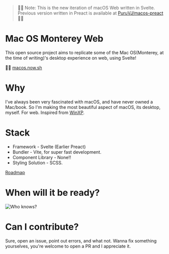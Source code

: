 > 🛑🛑 Note: This is the new iteration of macOS Web written in Svelte. Previous version written in Preact is available at [PuruVJ/macos-preact](https://github.com/puruvj/macos-preact) 🛑🛑

# Mac OS Monterey Web

This open source project aims to replicate some of the Mac OS(Monterey, at the time of writing)'s desktop experience on web, using Svelte!

🔗🔗 [macos.now.sh](https://macos.now.sh)

# Why

I've always been very fascinated with macOS, and have never owned a Mac/book. So I'm making the most beautiful aspect of macOS, its desktop, myself. For web. Inspired from [WinXP](https://winxp.now.sh/).

# Stack

- Framework - Svelte (Earlier Preact)
- Bundler - Vite, for super fast development.
- Component Library - None!!
- Styling Solution - SCSS.

[Roadmap](https://www.notion.so/MacOS-Web-Roadmap-274d703460564ea3bb5493b39bf8f886)

# When will it be ready?

![Who knows?](https://i.imgur.com/6xfbPzs.gif)

# Can I contribute?

Sure, open an issue, point out errors, and what not. Wanna fix something yourselves, you're welcome to open a PR and I appreciate it.
